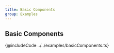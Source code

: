 ```yaml
---
title: Basic Components
group: Examples
---
```


## Basic Components

{@includeCode ../../examples/basicComponents.ts}